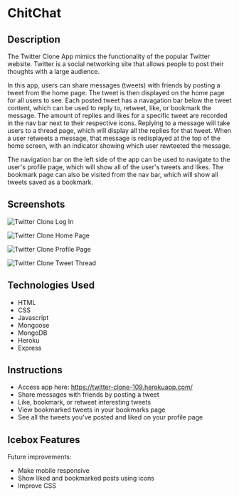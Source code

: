 # ChitChat

## Description
The Twitter Clone App mimics the functionality of the popular Twitter website. Twitter is a social networking site that allows people to post their thoughts with a large audience. 

In this app, users can share messages (tweets) with friends by posting a tweet from the home page. The tweet is then displayed on the home page for all users to see. Each posted tweet has a navagation bar below the tweet content, which can be used to reply to, retweet, like, or bookmark the message. The amount of replies and likes for a specific tweet are recorded in the nav bar next to their respective icons. Replying to a message will take users to a thread page, which will display all the replies for that tweet. When a user retweets a message, that message is redisplayed at the top of the home screen, with an indicator showing which user rewteeted the message.

The navigation bar on the left side of the app can be used to navigate to the user's profile page, which will show all of the user's tweets and likes. The bookmark page can also be visited from the nav bar, which will show all tweets saved as a bookmark.

## Screenshots
![Twitter Clone Log In](https://i.imgur.com/vBtWBty.png)

![Twitter Clone Home Page](https://i.imgur.com/gKPUpSO.png)

![Twitter Clone Profile Page](https://i.imgur.com/YyJ88RA.png)

![Twitter Clone Tweet Thread](https://i.imgur.com/WdkNCxv.png)

## Technologies Used
- HTML
- CSS
- Javascript
- Mongoose
- MongoDB
- Heroku
- Express

## Instructions
- Access app here: https://twitter-clone-109.herokuapp.com/
- Share messages with friends by posting a tweet
- Like, bookmark, or retweet interesting tweets
- View bookmarked tweets in your bookmarks page
- See all the tweets you've posted and liked on your profile page

## Icebox Features
Future improvements:
- Make mobile responsive
- Show liked and bookmarked posts using icons
- Improve CSS 